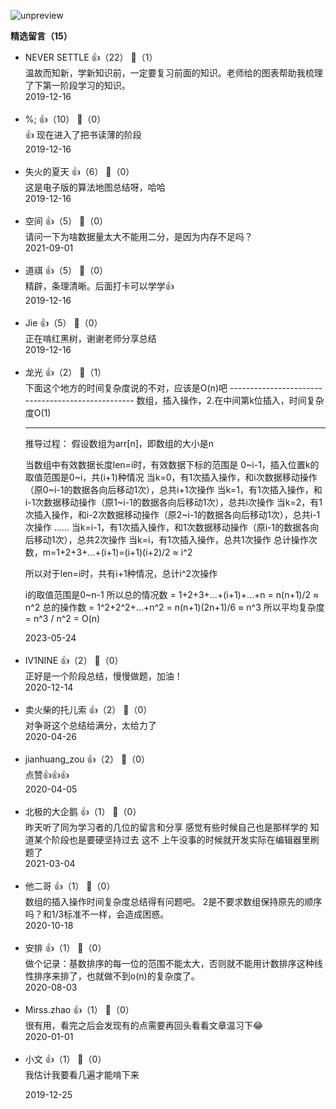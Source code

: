![unpreview](https://static001.geekbang.org/resource/image/84/8f/84645c7329fe66d311e4ae4c4920618f.jpg?wh=1243%2A8652)
<div><strong>精选留言（15）</strong></div><ul>
<li><span>NEVER SETTLE</span> 👍（22） 💬（1）<div>温故而知新，学新知识前，一定要复习前面的知识。老师给的图表帮助我梳理了下第一阶段学习的知识。</div>2019-12-16</li><br/><li><span>%;</span> 👍（10） 💬（0）<div>👍 现在进入了把书读薄的阶段</div>2019-12-16</li><br/><li><span>失火的夏天</span> 👍（6） 💬（0）<div>这是电子版的算法地图总结呀，哈哈</div>2019-12-16</li><br/><li><span>空间</span> 👍（5） 💬（0）<div>请问一下为啥数据量太大不能用二分，是因为内存不足吗？</div>2021-09-01</li><br/><li><span>道祺</span> 👍（5） 💬（0）<div>精辟，条理清晰。后面打卡可以学学👍</div>2019-12-16</li><br/><li><span>Jie</span> 👍（5） 💬（0）<div>正在啃红黑树，谢谢老师分享总结</div>2019-12-16</li><br/><li><span>龙光</span> 👍（2） 💬（1）<div>下面这个地方的时间复杂度说的不对，应该是O(n)吧
--------------------------------------------------
数组，插入操作，2.在中间第k位插入，时间复杂度O(1)

--------------------------------------------------
推导过程：
假设数组为arr[n]，即数组的大小是n

当数组中有效数据长度len=i时，有效数据下标的范围是 0~i-1，插入位置k的取值范围是0~i，共(i+1)种情况
当k=0，有1次插入操作，和i次数据移动操作（原0~i-1的数据各向后移动1次），总共i+1次操作
当k=1，有1次插入操作，和i-1次数据移动操作（原1~i-1的数据各向后移动1次），总共i次操作
当k=2，有1次插入操作，和i-2次数据移动操作（原2~i-1的数据各向后移动1次），总共i-1次操作
......
当k=i-1，有1次插入操作，和1次数据移动操作（原i-1的数据各向后移动1次），总共2次操作
当k=i，有1次插入操作，总共1次操作
总计操作次数，m=1+2+3+...+(i+1)=(i+1)(i+2)&#47;2 ≈ i^2

所以对于len=i时，共有i+1种情况，总计i^2次操作

i的取值范围是0~n-1
所以总的情况数 = 1+2+3+...+(i+1)+...+n = n(n+1)&#47;2 ≈ n^2
总的操作数 = 1^2+2^2+...+n^2 = n(n+1)(2n+1)&#47;6 ≈ n^3
所以平均复杂度 = n^3 &#47; n^2 = O(n)</div>2023-05-24</li><br/><li><span>IV1NINE</span> 👍（2） 💬（0）<div>正好是一个阶段总结，慢慢做题，加油！</div>2020-12-14</li><br/><li><span>卖火柴的托儿索</span> 👍（2） 💬（0）<div>对争哥这个总结给满分，太给力了</div>2020-04-26</li><br/><li><span>jianhuang_zou</span> 👍（2） 💬（0）<div>点赞👍👍👍</div>2020-04-05</li><br/><li><span>北极的大企鹅</span> 👍（1） 💬（0）<div>昨天听了同为学习者的几位的留言和分享
感觉有些时候自己也是那样学的
知道某个阶段也是要硬坚持过去
这不 上午没事的时候就开发实际在编辑器里刷题了</div>2021-03-04</li><br/><li><span>他二哥</span> 👍（1） 💬（0）<div>数组的插入操作时间复杂度总结得有问题吧。
2是不要求数组保持原先的顺序吗？和1&#47;3标准不一样，会造成困惑。</div>2020-10-18</li><br/><li><span>安排</span> 👍（1） 💬（0）<div>做个记录：基数排序的每一位的范围不能太大，否则就不能用计数排序这种线性排序来排了，也就做不到o(n)的复杂度了。</div>2020-08-03</li><br/><li><span>Mirss.zhao</span> 👍（1） 💬（0）<div>很有用，看完之后会发现有的点需要再回头看看文章温习下😂</div>2020-01-01</li><br/><li><span>小文</span> 👍（1） 💬（0）<div>我估计我要看几遍才能啃下来
</div>2019-12-25</li><br/>
</ul>